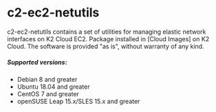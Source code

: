 # c2-ec2-netutils
c2-ec2-netutils contains a set of utilities for managing elastic network interfaces on K2 Cloud EC2.
Package installed in [Cloud Images] on K2 Cloud.
The software is provided "as is", without warranty of any kind.

##### Supported versions:
 - Debian 8 and greater
 - Ubuntu 18.04 and greater
 - CentOS 7 and greater
 - openSUSE Leap 15.x/SLES 15.x and greater
 

